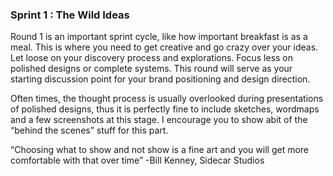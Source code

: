 ### Sprint 1 : The Wild Ideas

Round 1 is an important sprint cycle, like how important breakfast is as a meal. This is where you need to get creative and go crazy over your ideas. Let loose on your discovery process and explorations. Focus less on polished designs or complete systems. This round will serve as your starting discussion point for your brand positioning and design direction.

Often times, the thought process is usually overlooked during presentations of polished designs, thus it is perfectly fine to include sketches, wordmaps and a few screenshots at this stage. I encourage you to show abit of the “behind the scenes” stuff for this part.

“Choosing what to show and not show is a fine art and you will get more comfortable with that over time” -Bill Kenney, Sidecar Studios

<image of the presentation of wild ideas>